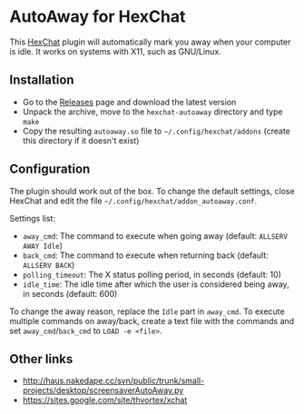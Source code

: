 # AutoAway for HexChat

This [HexChat](http://hexchat.org) plugin will automatically mark you away
when your computer is idle. It works on systems with X11, such as GNU/Linux.

## Installation

* Go to the [Releases](https://github.com/andreyv/hexchat-autoaway/releases)
  page and download the latest version
* Unpack the archive, move to the `hexchat-autoaway` directory and type `make`
* Copy the resulting `autoaway.so` file to `~/.config/hexchat/addons`
  (create this directory if it doesn't exist)

## Configuration

The plugin should work out of the box. To change the default settings,
close HexChat and edit the file `~/.config/hexchat/addon_autoaway.conf`.

Settings list:
* `away_cmd`: The command to execute when going away
  (default: `ALLSERV AWAY Idle`)
* `back_cmd`: The command to execute when returning back
  (default: `ALLSERV BACK`)
* `polling_timeout`: The X status polling period, in seconds (default: 10)
* `idle_time`: The idle time after which the user is considered
  being away, in seconds (default: 600)

To change the away reason, replace the `Idle` part in `away_cmd`. To execute
multiple commands on away/back, create a text file with the commands and set
`away_cmd`/`back_cmd` to `LOAD -e <file>`.

## Other links

* http://haus.nakedape.cc/svn/public/trunk/small-projects/desktop/screensaverAutoAway.py
* https://sites.google.com/site/thvortex/xchat
